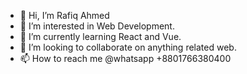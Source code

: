 - 👋 Hi, I’m Rafiq Ahmed
- 👀 I’m interested in Web Development.
- 🌱 I’m currently learning React and Vue.
- 💞️ I’m looking to collaborate on anything related web.
- 📫 How to reach me @whatsapp +8801766380400

<!---
bdrafiq/bdrafiq is a ✨ special ✨ repository because its `README.md` (this file) appears on your GitHub profile.
You can click the Preview link to take a look at your changes.
--->
